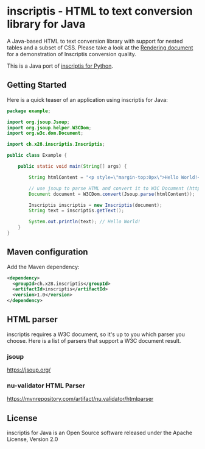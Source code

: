 # inscriptis - HTML to text conversion library for Java

A Java-based HTML to text conversion library with support for nested tables and a subset of CSS. Please take a look at the [Rendering document](https://github.com/weblyzard/inscriptis/blob/master/RENDERING.md) for a demonstration of Inscriptis conversion quality.

This is a Java port of [inscriptis for Python](https://github.com/weblyzard/inscriptis).

## Getting Started

Here is a quick teaser of an application using inscriptis for Java:

```java
package example;

import org.jsoup.Jsoup;
import org.jsoup.helper.W3CDom;
import org.w3c.dom.Document;

import ch.x28.inscriptis.Inscriptis;

public class Example {

	public static void main(String[] args) {

		String htmlContent = "<p style=\"margin-top:0px\">Hello World!</p>";

		// use jsoup to parse HTML and convert it to W3C Document (https://jsoup.org)
		Document document = W3CDom.convert(Jsoup.parse(htmlContent));

		Inscriptis inscriptis = new Inscriptis(document);
		String text = inscriptis.getText();

		System.out.println(text); // Hello World!
	}
}
```

## Maven configuration

Add the Maven dependency:

```xml
<dependency>
  <groupId>ch.x28.inscriptis</groupId>
  <artifactId>inscriptis</artifactId>
  <version>1.0</version>
</dependency>
```

## HTML parser

inscriptis requires a W3C document, so it's up to you which parser you choose. Here is a list of parsers that support a W3C document result.

### jsoup
https://jsoup.org/

### nu-validator HTML Parser
https://mvnrepository.com/artifact/nu.validator/htmlparser

## License

inscriptis for Java is an Open Source software released under the Apache License, Version 2.0
